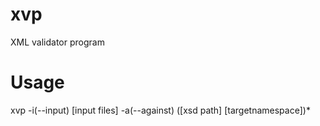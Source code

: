 # xvp
XML validator program

# Usage
xvp -i(--input) [input files] -a(--against) ([xsd path] [targetnamespace])*
